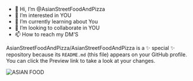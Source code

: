 - 👋 Hi, I’m @AsianStreetFoodAndPizza
- 👀 I’m interested in YOU
- 🌱 I’m currently learning about You
- 💞️ I’m looking to collaborate in YOU
- 📫 How to reach my DM'S


AsianStreetFoodAndPizza/AsianStreetFoodAndPizza is a ✨ special ✨ repository because its `README.md` (this file) appears on your GitHub profile.
You can click the Preview link to take a look at your changes.



![ASIAN FOOD](https://www.google.com/imgres?imgurl=https%3A%2F%2Fwww.foodrepublic.com%2Fwp-content%2Fuploads%2F2014%2F02%2Flumpia_likeyourgrandmashousekeepersmake.jpg&imgrefurl=https%3A%2F%2Fwww.foodrepublic.com%2Frecipes%2Feasy-filipino-lumpia-recipe%2F&tbnid=uzcERm7bSBaYvM&vet=12ahUKEwjM1NHr3__zAhWgwJcIHUt3DAcQMyhbegUIARDJAQ..i&docid=DfMs16n28DF54M&w=1980&h=1229&q=lumpia&ved=2ahUKEwjM1NHr3__zAhWgwJcIHUt3DAcQMyhbegUIARDJAQ)
